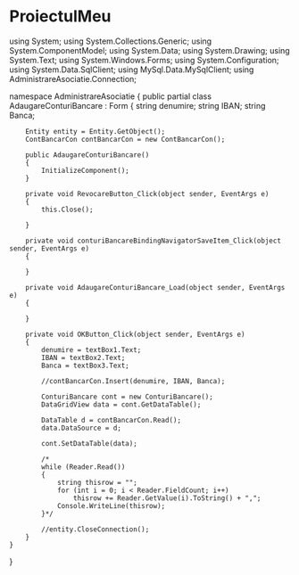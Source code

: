 # ProiectulMeu
using System;
using System.Collections.Generic;
using System.ComponentModel;
using System.Data;
using System.Drawing;
using System.Text;
using System.Windows.Forms;
using System.Configuration;
using System.Data.SqlClient;
using MySql.Data.MySqlClient;
using AdministrareAsociatie.Connection;

namespace AdministrareAsociatie
{
    public partial class AdaugareConturiBancare : Form
    {
        string denumire;
        string IBAN;
        string Banca;

        Entity entity = Entity.GetObject();
        ContBancarCon contBancarCon = new ContBancarCon();

        public AdaugareConturiBancare()
        {
            InitializeComponent();
        }

        private void RevocareButton_Click(object sender, EventArgs e)
        {
            this.Close();

        }
        
        private void conturiBancareBindingNavigatorSaveItem_Click(object sender, EventArgs e)
        {

        }

        private void AdaugareConturiBancare_Load(object sender, EventArgs e)
        {

        }

        private void OKButton_Click(object sender, EventArgs e)
        {
            denumire = textBox1.Text;
            IBAN = textBox2.Text;
            Banca = textBox3.Text;

            //contBancarCon.Insert(denumire, IBAN, Banca);

            ConturiBancare cont = new ConturiBancare();
            DataGridView data = cont.GetDataTable();

            DataTable d = contBancarCon.Read();
            data.DataSource = d;

            cont.SetDataTable(data);

            /*
            while (Reader.Read())
            {
                string thisrow = "";
                for (int i = 0; i < Reader.FieldCount; i++)
                    thisrow += Reader.GetValue(i).ToString() + ",";
                Console.WriteLine(thisrow);
            }*/

            //entity.CloseConnection();
        }
    }
}
